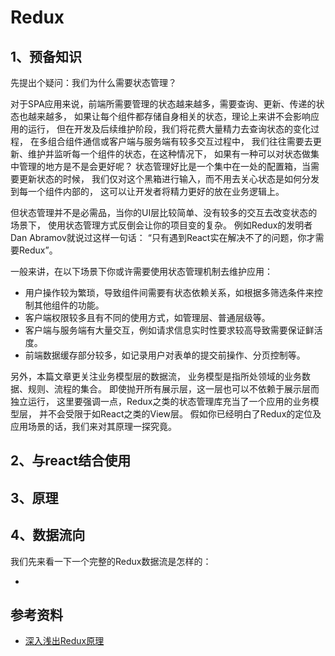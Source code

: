 # Redux

## 1、预备知识

先提出个疑问：我们为什么需要状态管理？

对于SPA应用来说，前端所需要管理的状态越来越多，需要查询、更新、传递的状态也越来越多，
如果让每个组件都存储自身相关的状态，理论上来讲不会影响应用的运行，
但在开发及后续维护阶段，我们将花费大量精力去查询状态的变化过程，
在多组合组件通信或客户端与服务端有较多交互过程中，
我们往往需要去更新、维护并监听每一个组件的状态，在这种情况下，
如果有一种可以对状态做集中管理的地方是不是会更好呢？
状态管理好比是一个集中在一处的配置箱，当需要更新状态的时候，
我们仅对这个黑箱进行输入，而不用去关心状态是如何分发到每一个组件内部的，
这可以让开发者将精力更好的放在业务逻辑上。

但状态管理并不是必需品，当你的UI层比较简单、没有较多的交互去改变状态的场景下，
使用状态管理方式反倒会让你的项目变的复杂。
例如Redux的发明者Dan Abramov就说过这样一句话：
“只有遇到React实在解决不了的问题，你才需要Redux”。

一般来讲，在以下场景下你或许需要使用状态管理机制去维护应用：

- 用户操作较为繁琐，导致组件间需要有状态依赖关系，如根据多筛选条件来控制其他组件的功能。
- 客户端权限较多且有不同的使用方式，如管理层、普通层级等。
- 客户端与服务端有大量交互，例如请求信息实时性要求较高导致需要保证鲜活度。
- 前端数据缓存部分较多，如记录用户对表单的提交前操作、分页控制等。

另外，本篇文章更关注业务模型层的数据流，
业务模型是指所处领域的业务数据、规则、流程的集合。
即使抛开所有展示层，这一层也可以不依赖于展示层而独立运行，
这里要强调一点，Redux之类的状态管理库充当了一个应用的业务模型层，
并不会受限于如React之类的View层。
假如你已经明白了Redux的定位及应用场景的话，我们来对其原理一探究竟。

## 2、与react结合使用

## 3、原理

## 4、数据流向

我们先来看一下一个完整的Redux数据流是怎样的：

- [](https://pic1.zhimg.com/80/v2-0b716fd55e986163344ef8df174b99b0_1440w.jpg)

## 参考资料

- [深入浅出Redux原理](https://zhuanlan.zhihu.com/p/50247513)
